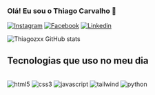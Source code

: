 ### Olá! Eu sou o Thiago Carvalho 👋

[![Instagram](https://img.shields.io/badge/Instagram-E4405F?style=for-the-badge&logo=instagram&logoColor=white)](https://https://www.instagram.com/thiaagocarvalhoo_/)
[![Facebook](https://img.shields.io/badge/Facebook-1877F2?style=for-the-badge&logo=facebook&logoColor=white)](https://www.facebook.com/thiago.mateus.7921)
[![Linkedin](https://img.shields.io/badge/LinkedIn-0077B5?style=for-the-badge&logo=linkedin&logoColor=white)](https://www.linkedin.com/in/thiago-carvalho-5ab0b5212/)

![Thiagozxx GitHub stats](https://github-readme-stats.vercel.app/api?username=thiagozxx&show_icons=true&theme=radical)

## Tecnologias que uso no meu dia
<div style="display: inline_block" ><br>
  <img src="https://img.shields.io/badge/HTML5-E34F26?style=for-the-badge&logo=html5&logoColor=white" alt="html5"/>
  <img src="https://img.shields.io/badge/CSS3-1572B6?style=for-the-badge&logo=css3&logoColor=white" alt="css3"/>
  <img src="https://img.shields.io/badge/JavaScript-F7DF1E?style=for-the-badge&logo=javascript&logoColor=blac" alt="javascript"/>
  <img src="https://img.shields.io/badge/Tailwind_CSS-38B2AC?style=for-the-badge&logo=tailwind-css&logoColor=white" alt="tailwind"/>
  <img src="https://img.shields.io/badge/Python-3776AB?style=for-the-badge&logo=python&logoColor=white" alt="python"/>
</div><br>


